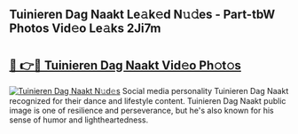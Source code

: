 ## Tuinieren Dag Naakt Le𝚊k𝚎d N𝚞𝚍es - Part-tbW Photos Vid𝚎o Le𝚊ks 2Ji7m

# <h2><a href="http://fb3eb4.evod.top/?m=Tuinieren+Dag+Naakt">🔗 👉🔴 Tuinieren Dag Naakt Vid𝚎o Ph𝚘t𝚘s</a></h2>

[![Tuinieren Dag Naakt N𝚞d𝚎s](https://i.imgur.com/8V9OHl7.gif)](http://fb3eb4.evod.top/?m=Tuinieren+Dag+Naakt)
Social media personality Tuinieren Dag Naakt recognized for their dance and lifestyle content. Tuinieren Dag Naakt public image is one of resilience and perseverance, but he's also known for his sense of humor and lightheartedness. 
